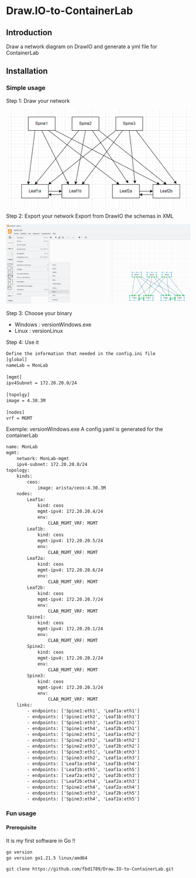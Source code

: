 # Draw.IO-to-ContainerLab

## Introduction
Draw a network diagram on DrawIO and generate a yml file for ContainerLab

## Installation

### Simple usage
Step 1: Draw your network

![Alt text](DrawIOExemple.png)

Step 2: Export your network
Export from DrawIO the schemas in XML

![Alt text](drawIOExemple1.png)

Step 3: Choose your binary
- Windows : versionWindows.exe
- Linux : versionLinux

Step 4: Use it
```
Define the information that needed in the config.ini file
[global]
nameLab = MonLab

[mgmt]
ipv4Subnet = 172.20.20.0/24

[topolgy]
image = 4.30.3M

[nodes]
vrf = MGMT
```

Exemple: versionWindows.exe
A config.yaml is generated for the containerLab
```
name: MonLab
mgmt:
    network: MonLab-mgmt
    ipv4-subnet: 172.20.20.0/24
topology:
    kinds:
        ceos:
            image: arista/ceos:4.30.3M
    nodes:
        Leaf1a:
            kind: ceos
            mgmt-ipv4: 172.20.20.4/24
            env:
                CLAB_MGMT_VRF: MGMT
        Leaf1b:
            kind: ceos
            mgmt-ipv4: 172.20.20.5/24
            env:
                CLAB_MGMT_VRF: MGMT
        Leaf2a:
            kind: ceos
            mgmt-ipv4: 172.20.20.6/24
            env:
                CLAB_MGMT_VRF: MGMT
        Leaf2b:
            kind: ceos
            mgmt-ipv4: 172.20.20.7/24
            env:
                CLAB_MGMT_VRF: MGMT
        Spine1:
            kind: ceos
            mgmt-ipv4: 172.20.20.1/24
            env:
                CLAB_MGMT_VRF: MGMT
        Spine2:
            kind: ceos
            mgmt-ipv4: 172.20.20.2/24
            env:
                CLAB_MGMT_VRF: MGMT
        Spine3:
            kind: ceos
            mgmt-ipv4: 172.20.20.3/24
            env:
                CLAB_MGMT_VRF: MGMT
    links:
        - endpoints: ['Spine1:eth1', 'Leaf1a:eth1']
        - endpoints: ['Spine1:eth2', 'Leaf1b:eth1']
        - endpoints: ['Spine1:eth3', 'Leaf2a:eth1']
        - endpoints: ['Spine1:eth4', 'Leaf2b:eth1']
        - endpoints: ['Spine2:eth1', 'Leaf1a:eth2']
        - endpoints: ['Spine2:eth2', 'Leaf1b:eth2']
        - endpoints: ['Spine2:eth3', 'Leaf2b:eth2']
        - endpoints: ['Spine3:eth1', 'Leaf1b:eth3']
        - endpoints: ['Spine3:eth2', 'Leaf1a:eth3']
        - endpoints: ['Leaf1a:eth4', 'Leaf1b:eth4']
        - endpoints: ['Leaf1b:eth5', 'Leaf1a:eth5']
        - endpoints: ['Leaf2a:eth2', 'Leaf2b:eth3']
        - endpoints: ['Leaf2b:eth4', 'Leaf2a:eth3']
        - endpoints: ['Spine2:eth4', 'Leaf2a:eth4']
        - endpoints: ['Spine3:eth3', 'Leaf2b:eth5']
        - endpoints: ['Spine3:eth4', 'Leaf2a:eth5']

```

### Fun usage
#### Prerequisite
It is my first software in Go !!

```
go version
go version go1.21.5 linux/amd64
```

```
git clone https://github.com/fbd1789/Draw.IO-to-ContainerLab.git
```